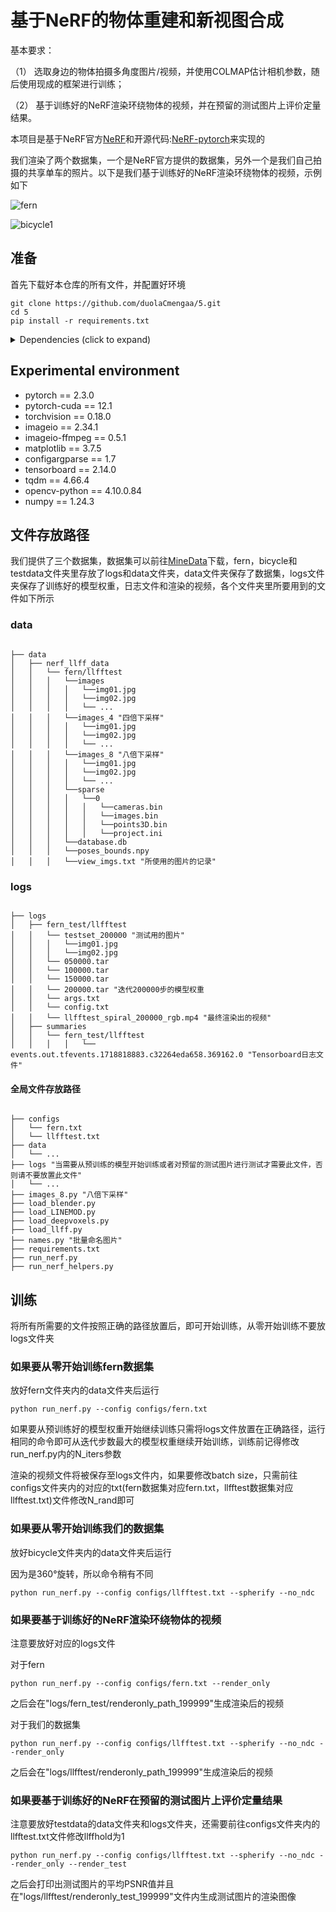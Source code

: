 # 基于NeRF的物体重建和新视图合成

基本要求：

（1） 选取身边的物体拍摄多角度图片/视频，并使用COLMAP估计相机参数，随后使用现成的框架进行训练；

（2） 基于训练好的NeRF渲染环绕物体的视频，并在预留的测试图片上评价定量结果。

本项目是基于NeRF官方[NeRF](http://www.matthewtancik.com/nerf)和开源代码:[NeRF-pytorch](https://github.com/yenchenlin/nerf-pytorch)来实现的

我们渲染了两个数据集，一个是NeRF官方提供的数据集，另外一个是我们自己拍摄的共享单车的照片。以下是我们基于训练好的NeRF渲染环绕物体的视频，示例如下

![fern](https://github.com/duolaCmengaa/5/assets/145974277/9ac8e55e-9a1d-493b-adc6-61481bd89280)

![bicycle1](https://github.com/duolaCmengaa/5/assets/145974277/d9cf1779-b3ea-408e-830a-79c922681c98)



## 准备
首先下载好本仓库的所有文件，并配置好环境

```
git clone https://github.com/duolaCmengaa/5.git
cd 5
pip install -r requirements.txt
```

<details>
  <summary> Dependencies (click to expand) </summary>
  
  ## Dependencies
  - PyTorch 
  - matplotlib
  - numpy
  - imageio
  - imageio-ffmpeg
  - configargparse
  - ImageMagick


</details>

  ## Experimental environment
  - pytorch == 2.3.0
  - pytorch-cuda == 12.1
  - torchvision == 0.18.0
  - imageio == 2.34.1
  - imageio-ffmpeg == 0.5.1
  - matplotlib == 3.7.5
  - configargparse == 1.7
  - tensorboard == 2.14.0
  - tqdm == 4.66.4
  - opencv-python == 4.10.0.84 
  - numpy == 1.24.3

## 文件存放路径
我们提供了三个数据集，数据集可以前往[MineData](https://drive.google.com/drive/folders/1JcWnWqofrvRd6TWf9Ix0hpnNLA0eoJkg)下载，fern，bicycle和testdata文件夹里存放了logs和data文件夹，data文件夹保存了数据集，logs文件夹保存了训练好的模型权重，日志文件和渲染的视频，各个文件夹里所要用到的文件如下所示

### data

```
                                                                                      
├── data                                                                                                                                                                                               
│   ├── nerf_llff_data                                                                                                  
│   │   └── fern/llfftest                                                                                                                             
│   │   │   └──images   
│   │   │   │   └──img01.jpg
│   │   │   │   └──img02.jpg
│   │   │   │   └── ...
│   │   │   └──images_4 "四倍下采样"
│   │   │   │   └──img01.jpg
│   │   │   │   └──img02.jpg
│   │   │   │   └── ...
│   │   │   └──images_8 "八倍下采样"
│   │   │   │   └──img01.jpg
│   │   │   │   └──img02.jpg
│   │   │   │   └── ...
│   │   │   └──sparse
│   │   │   │   └──0
│   │   │   │   │   └──cameras.bin
│   │   │   │   │   └──images.bin
│   │   │   │   │   └──points3D.bin
│   │   │   │   │   └──project.ini
│   │   │   └──database.db 
│   │   │   └──poses_bounds.npy
│   │   │   └──view_imgs.txt "所使用的图片的记录"  
```

### logs

```
                                                                                      
├── logs                                                                                                                                                                                               
│   ├── fern_test/llfftest 
│   │   └── testset_200000 "测试用的图片"
│   │   │   └──img01.jpg
│   │   │   └──img02.jpg
│   │   └── 050000.tar
│   │   └── 100000.tar
│   │   └── 150000.tar
│   │   └── 200000.tar "迭代200000步的模型权重
│   │   └── args.txt
│   │   └── config.txt
│   │   └── llfftest_spiral_200000_rgb.mp4 "最终渲染出的视频"
│   ├── summaries                                                                                                
│   │   └── fern_test/llfftest
│   │   │   │   └── events.out.tfevents.1718818883.c32264eda658.369162.0 "Tensorboard日志文件"                                                                                                                        

```

#### 全局文件存放路径

```
                                                                                      
├── configs                                                                                                                                                                                    │   └── fern.txt
│   └── llfftest.txt       
├── data
│   └── ...
├── logs "当需要从预训练的模型开始训练或者对预留的测试图片进行测试才需要此文件，否则请不要放置此文件"
│   └── ...
├── images_8.py "八倍下采样"
├── load_blender.py
├── load_LINEMOD.py
├── load_deepvoxels.py
├── load_llff.py
├── names.py "批量命名图片"
├── requirements.txt
├── run_nerf.py
├── run_nerf_helpers.py

```

## 训练

将所有所需要的文件按照正确的路径放置后，即可开始训练，从零开始训练不要放logs文件夹

### 如果要从零开始训练fern数据集

放好fern文件夹内的data文件夹后运行

```
python run_nerf.py --config configs/fern.txt
```

如果要从预训练好的模型权重开始继续训练只需将logs文件放置在正确路径，运行相同的命令即可从迭代步数最大的模型权重继续开始训练，训练前记得修改run_nerf.py内的N_iters参数

渲染的视频文件将被保存至logs文件内，如果要修改batch size，只需前往configs文件夹内的对应的txt(fern数据集对应fern.txt，llfftest数据集对应llfftest.txt)文件修改N_rand即可

### 如果要从零开始训练我们的数据集

放好bicycle文件夹内的data文件夹后运行

因为是360°旋转，所以命令稍有不同

```
python run_nerf.py --config configs/llfftest.txt --spherify --no_ndc
```

### 如果要基于训练好的NeRF渲染环绕物体的视频

注意要放好对应的logs文件

对于fern

```
python run_nerf.py --config configs/fern.txt --render_only
```

之后会在"logs/fern_test/renderonly_path_199999"生成渲染后的视频

对于我们的数据集
```
python run_nerf.py --config configs/llfftest.txt --spherify --no_ndc --render_only
```

之后会在"logs/llfftest/renderonly_path_199999"生成渲染后的视频


### 如果要基于训练好的NeRF在预留的测试图片上评价定量结果

注意要放好testdata的data文件夹和logs文件夹，还需要前往configs文件夹内的llfftest.txt文件修改llffhold为1


```
python run_nerf.py --config configs/llfftest.txt --spherify --no_ndc --render_only --render_test
```

之后会打印出测试图片的平均PSNR值并且在"logs/llfftest/renderonly_test_199999"文件内生成测试图片的渲染图像



